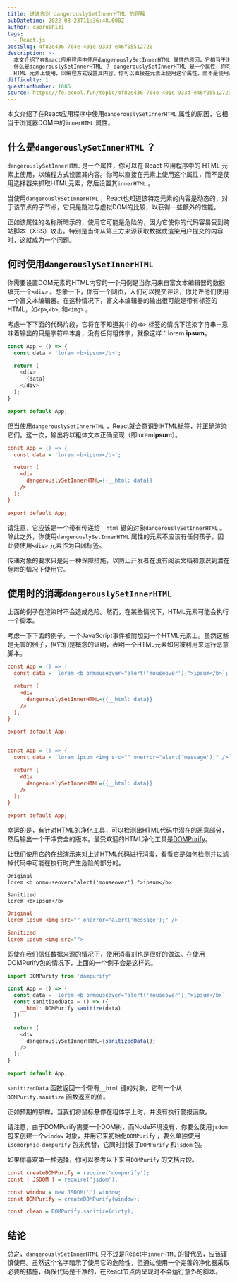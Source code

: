 ```yaml
---
title: 说说你对 dangerouslySetInnerHTML 的理解
pubDatetime: 2022-08-23T11:36:48.000Z
author: caorushizi
tags:
  - React.js
postSlug: 4f82e436-764e-401e-933d-e46f05512720
description: >-
  本文介绍了在React应用程序中使用dangerouslySetInnerHTML 属性的原因，它相当于浏览器DOM中的innerHTML 属性。
  什么是dangerouslySetInnerHTML ？ dangerouslySetInnerHTML 是一个属性，你可以在 React 应用程序中的
  HTML 元素上使用，以编程方式设置其内容。你可以直接在元素上使用这个属性，而不是使用选择器来抓取
difficulty: 1
questionNumber: 1886
source: https://fe.ecool.fun/topic/4f82e436-764e-401e-933d-e46f05512720
---
```


本文介绍了在React应用程序中使用`dangerouslySetInnerHTML` 属性的原因，它相当于浏览器DOM中的`innerHTML` 属性。

## 什么是`dangerouslySetInnerHTML` ？

`dangerouslySetInnerHTML` 是一个属性，你可以在 React 应用程序中的 HTML 元素上使用，以编程方式设置其内容。你可以直接在元素上使用这个属性，而不是使用选择器来抓取HTML元素，然后设置其`innerHTML` 。

当使用`dangerouslySetInnerHTML` ，React也知道该特定元素的内容是动态的，对于该节点的子节点，它只是跳过与虚拟DOM的比较，以获得一些额外的性能。

正如该属性的名称所暗示的，使用它可能是危险的，因为它使你的代码容易受到跨站脚本（XSS）攻击。特别是当你从第三方来源获取数据或渲染用户提交的内容时，这就成为一个问题。

## 何时使用`dangerouslySetInnerHTML`

你需要设置DOM元素的HTML内容的一个用例是当你用来自富文本编辑器的数据填充一个`<div>` 。想象一下，你有一个网页，人们可以提交评论，你允许他们使用一个富文本编辑器。在这种情况下，富文本编辑器的输出很可能是带有标签的HTML，如`<p>`,`<b>`, 和`<img>` 。

考虑一下下面的代码片段，它将在不知道其中的`<b>` 标签的情况下渲染字符串--意味着输出的只是字符串本身，没有任何粗体字，就像这样：lorem **ipsum**。

```javascript
const App = () => {
  const data = 'lorem <b>ipsum</b>';

  return (
    <div>
      {data}
    </div>
  );
}

export default App;
```

但当使用`dangerouslySetInnerHTML` ，React就会意识到HTML标签，并正确渲染它们。这一次，输出将以粗体文本正确呈现（即lorem**ipsum**）。

```ini
const App = () => {
  const data = 'lorem <b>ipsum</b>';

  return (
    <div
      dangerouslySetInnerHTML={{__html: data}}
    />
  );
}

export default App;
```

请注意，它应该是一个带有传递给`__html` 键的对象`dangerouslySetInnerHTML` 。除此之外，你使用`dangerouslySetInnerHTML` 属性的元素不应该有任何孩子，因此要使用`<div>` 元素作为自闭标签。

传递对象的要求只是另一种保障措施，以防止开发者在没有阅读文档和意识到潜在危险的情况下使用它。

## 使用时的消毒`dangerouslySetInnerHTML`

上面的例子在渲染时不会造成危险。然而，在某些情况下，HTML元素可能会执行一个脚本。

考虑一下下面的例子，一个JavaScript事件被附加到一个HTML元素上。虽然这些是无害的例子，但它们是概念的证明，表明一个HTML元素如何被利用来运行恶意脚本。

```ini
const App = () => {
  const data = `lorem <b onmouseover="alert('mouseover');">ipsum</b>`;

  return (
    <div
      dangerouslySetInnerHTML={{__html: data}}
    />
  );
}

export default App;


const App = () => {
  const data = `lorem ipsum <img src="" onerror="alert('message');" />`;

  return (
    <div
      dangerouslySetInnerHTML={{__html: data}}
    />
  );
}

export default App;
```

幸运的是，有针对HTML的净化工具，可以检测出HTML代码中潜在的恶意部分，然后输出一个干净安全的版本。最受欢迎的HTML净化工具是[DOMPurify](https://github.com/cure53/DOMPurify)。

让我们使用它的[在线演示](https://cure53.de/purify)来对上述HTML代码进行消毒，看看它是如何检测并过滤掉代码中可能在执行时产生危险的部分的。

```less
Original
lorem <b onmouseover="alert('mouseover');">ipsum</b>

Sanitized
lorem <b>ipsum</b>
```

```ini
Original
lorem ipsum <img src="" onerror="alert('message');" />

Sanitized
lorem ipsum <img src="">
```

即使在我们信任数据来源的情况下，使用消毒剂也是很好的做法。在使用DOMPurify包的情况下，上面的一个例子会是这样的。

```javascript
import DOMPurify from 'dompurify'

const App = () => {
  const data = `lorem <b onmouseover="alert('mouseover');">ipsum</b>`
  const sanitizedData = () => ({
    __html: DOMPurify.sanitize(data)
  })

  return (
    <div
      dangerouslySetInnerHTML={sanitizedData()}
    />
  );
}

export default App;
```

`sanitizedData` 函数返回一个带有`__html` 键的对象，它有一个从`DOMPurify.sanitize` 函数返回的值。

正如预期的那样，当我们将鼠标悬停在粗体字上时，并没有执行警报函数。

请注意，由于DOMPurify需要一个DOM树，而Node环境没有，你要么使用`jsdom` 包来创建一个`window` 对象，并用它来初始化`DOMPurify` ，要么单独使用`isomorphic-dompurify` 包来代替，它同时封装了`DOMPurify` 和`jsdom` 包。

如果你喜欢第一种选择，你可以参考以下来自`DOMPurify` 的文档片段。

```ini
const createDOMPurify = require('dompurify');
const { JSDOM } = require('jsdom');

const window = new JSDOM('').window;
const DOMPurify = createDOMPurify(window);

const clean = DOMPurify.sanitize(dirty);
```

## 结论

总之，`dangerouslySetInnerHTML` 只不过是React中`innerHTML` 的替代品，应该谨慎使用。虽然这个名字暗示了使用它的危险性，但通过使用一个完善的净化器采取必要的措施，确保代码是干净的，在React节点内呈现时不会运行意外的脚本。
